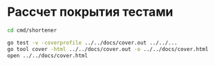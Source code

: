 # Рассчет покрытия тестами

```bash
cd cmd/shortener
 ```

``` bash
go test -v -coverprofile ../../docs/cover.out ../../...
go tool cover -html ../../docs/cover.out -o ../../docs/cover.html
open ../../docs/cover.html
```